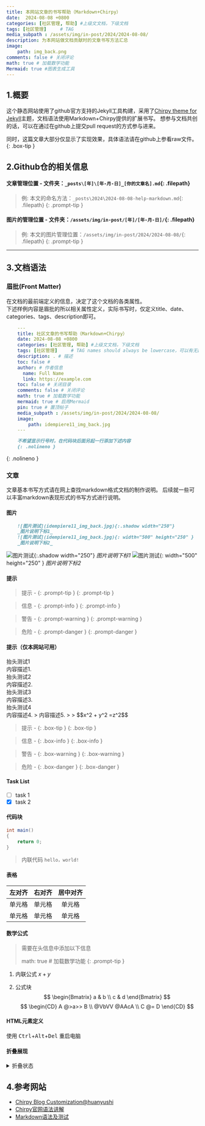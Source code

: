 ```yaml
---
title: 本网站文章的书写帮助（Markdown+Chirpy）
date:  2024-08-08 +0800
categories: [社区管理, 帮助] #上级文文档，下级文档
tags: [社区管理]     # TAG
media_subpath : /assets/img/in-post/2024/2024-08-08/
description: 为本网站做文档贡献时的文章书写方法汇总
image:
    path: img_back.png
comments: false # 关闭评论    
math: true # 加载数学功能
Mermaid: true #图表生成工具
---
```


## 1.概要

这个静态网站使用了github官方支持的Jekyll工具构建，采用了[Chirpy theme for Jekyll](https://chirpy.cotes.page)主题，文档语法使用Markdown+Chirpy提供的扩展书写。
想参与文档共创的话，可以在通过在github上提交pull request的方式参与进来。

同时，这篇文章大部分仅显示了实现效果，具体语法请在github上参看raw文件。
{: .box-tip }

## 2.Github仓的相关信息

#### **文章管理位置** - 文件夹：`_posts\[年]\[年-月-日]_[你的文章名].md`{: .filepath}

   > 例: 本文的命名方法：`_posts\2024\2024-08-08-help-markdown.md`{: .filepath}
{: .prompt-tip }

#### **图片的管理位置** - 文件夹：`/assets/img/in-post/[年]/[年-月-日]/`{: .filepath}

   > 例: 本文的图片管理位置：`/assets/img/in-post/2024/2024-08-08/`{: .filepath}
{: .prompt-tip }

---

## 3.文档语法

### 眉批(Front Matter)

<div class="box-tip" markdown="1">
<div class="title">在文档的最前端定义的信息，决定了这个文档的各类属性。</div>
下述样例内容是眉批的所以相关属性定义，实际书写时，仅定义title、date、categories、tags、description即可。
</div>

```yaml
    ---
    title: 社区文章的书写帮助（Markdown+Chirpy）
    date: 2024-08-08 +0800
    categories: [社区管理, 帮助] #上级文文档，下级文档
    tags: [社区管理]     # TAG names should always be lowercase，可以有无数个标签
    description: . # 描述
    toc: false #
    author: # 作者信息
      name: Full Name
      link: https://example.com
    toc: false # 关闭目录
    comments: false # 关闭评论
    math: true # 加载数学功能
    mermaid: true # 启用Mermaid
    pin: true # 置顶帖子
    media_subpath : /assets/img/in-post/2024/2024-08-08/
    image:
        path: idempiere11_img_back.jpg
    ---
```

```markdown
    不希望显示行号时，在代码块后面另起一行添加下述内容
    {: .nolineno }
```
{: .nolineno }

### 文章

文章基本书写方式请在网上查找markdown格式文档的制作说明。
后续就一些可以丰富markdown表现形式的书写方式进行说明。

#### 图片

```markdown
    ![图片测试](idempiere11_img_back.jpg){:.shadow width="250"}
    _图片说明下标1_
    ![图片测试](idempiere11_img_back.jpg){: width="500" height="250" }
    _图片说明下标2_
```

![图片测试](idempiere11_img_back.jpg){:.shadow width="250"}
_图片说明下标1_
![图片测试](idempiere11_img_back.jpg){: width="500" height="250" }
_图片说明下标2_

#### 提示
  > 提示 - \{: .prompt-tip }
{: .prompt-tip }

  > 信息 - \{: .prompt-info }
{: .prompt-info }

  > 警告 - \{: .prompt-warning }
{: .prompt-warning }

  > 危险 - \{: .prompt-danger }
{: .prompt-danger }

#### 提示（仅本网站可用）
<div class="box-info" markdown="1">
<div class="title"> 抬头测试1 </div>
内容描述1.
</div>

<div class="box-tip" markdown="1">
<div class="title"> 抬头测试2 </div>
内容描述2.
</div>

<div class="box-warning" markdown="1">
<div class="title"> 抬头测试3 </div>
内容描述3.
</div>

<div class="box-danger" markdown="1">
<div class="title"> 抬头测试4 </div>
内容描述4.
> 内容描述5. 
> 
> $$x^2 + y^2 =z^2$$

</div>

  > 提示 - \{: .box-tip }
{: .box-tip }

  > 信息 - \{: .box-info }
{: .box-info }

  > 警告 - \{: .box-warning }
{: .box-warning }

  > 危险 - \{: .box-danger }
{: .box-danger }

#### Task List
* [ ] task 1
* [x] task 2

#### 代码块
  ```java
  int main()
  {
      return 0;
  }
  ```

  > 内联代码
`hello，world!`

#### 表格

| 左对齐 | 右对齐 | 居中对齐 |
| :-----| ----: | :----: |
| 单元格 | 单元格 | 单元格 |
| 单元格 | 单元格 | 单元格 |

#### 数学公式

> 需要在头信息中添加以下信息
> 
> math: true # 加载数学功能
{: .prompt-tip }

1. 内联公式
$x+y$

2. 公式块
$$
\begin{Bmatrix}
   a & b \\
   c & d
\end{Bmatrix}
$$
$$
\begin{CD}
   A @>a>> B \\
@VbVV @AAcA \\
   C @= D
\end{CD}
$$

#### HTML元素定义
使用 <kbd>Ctrl</kbd>+<kbd>Alt</kbd>+<kbd>Del</kbd> 重启电脑

#### 折叠展现
<details class="details-block" markdown="1">
<summary> 折叠状态 </summary>
展开后显示的信息
>
$$
x^2 + y^2 =z^2, \quad x_{1,2} = \frac{-b\pm\sqrt{b^2-4ac}}{2a}
$$
</details>


## 4.参考网站
- [Chirpy Blog Customization@huanyushi](https://huanyushi.github.io/posts/chirpy-blog-customization/)
- [Chirpy官网语法讲解](https://chirpy.cotes.page/posts/write-a-new-post/#table-of-contents)
- [Markdown语法及测试](https://www.cnblogs.com/olimi/p/16173745.html)
